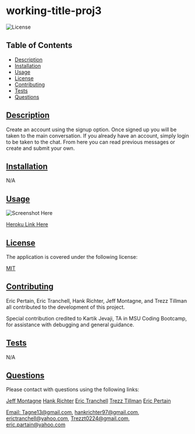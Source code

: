 # working-title-proj3

  ![License](https://img.shields.io/badge/License-MIT-blue.svg)
    
  ## Table of Contents

  * [Description](#description)
  * [Installation](#installation)
  * [Usage](#usage)
  * [License](https://choosealicense.com/licenses/MIT)
  * [Contributing](#contributing)
  * [Tests](#tests)
  * [Questions](#questions)
  
  ## [Description](#table-of-contents)

  Create an account using the signup option. Once signed up you will be taken to the main conversation. If you already have an account, simply login to be taken to the chat. From here you can read previous messages or create and submit your own.

  ## [Installation](#table-of-contents)

  N/A

  ## [Usage](#table-of-contents)

  ![Screenshot Here](images/Screenshot.png)

  [Heroku Link Here](https://https://tagne13-chat-app-674e8ae58fd4.herokuapp.com/)


  ## [License](#table-of-contents)

  The application is covered under the following license:
    
  [MIT](https://choosealicense.com/licenses/MIT)
    
  ## [Contributing](#table-of-contents)

  Eric Pertain, Eric Tranchell, Hank Richter, Jeff Montagne, and Trezz Tillman all contributed to the development of this project.

  Special contribution credited to Kartik Jevaji, TA in MSU Coding Bootcamp, for assistance with debugging and general guidance.

  ## [Tests](#table-of-contents)

  N/A

  ## [Questions](#table-of-contents)

  Please contact with questions using the following links:

  [Jeff Montagne](https://github.com/Tagne13) [Hank Richter](https://github.com/HankRichter) [Eric Tranchell](https://github.com/etranchell) [Trezz Tillman](https://github.com/TuddaT0224) [Eric Pertain](https://github.com/KnightHawk1090)

  [Email: Tagne13@gmail.com](mailto:Tagne13@gmail.com), [hankrichter97@gmail.com](mailto:hankrichter97@gmail.com), [erictranchell@yahoo.com](mailto:erictranchell@yahoo.com), [Trezzt0224@gmail.com](mailto:Trezzt0224@gmail.com), [eric.partain@yahoo.com](mailto:eric.partain@yahoo.com)